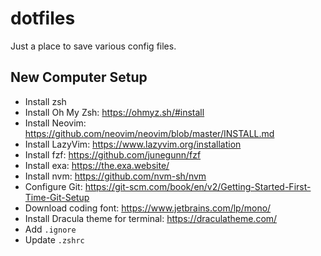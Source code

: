 # dotfiles

Just a place to save various config files.

## New Computer Setup

- Install zsh
- Install Oh My Zsh: https://ohmyz.sh/#install
- Install Neovim: https://github.com/neovim/neovim/blob/master/INSTALL.md
- Install LazyVim: https://www.lazyvim.org/installation
- Install fzf: https://github.com/junegunn/fzf
- Install exa: https://the.exa.website/
- Install nvm: https://github.com/nvm-sh/nvm
- Configure Git: https://git-scm.com/book/en/v2/Getting-Started-First-Time-Git-Setup
- Download coding font: https://www.jetbrains.com/lp/mono/
- Install Dracula theme for terminal: https://draculatheme.com/
- Add `.ignore`
- Update `.zshrc`
